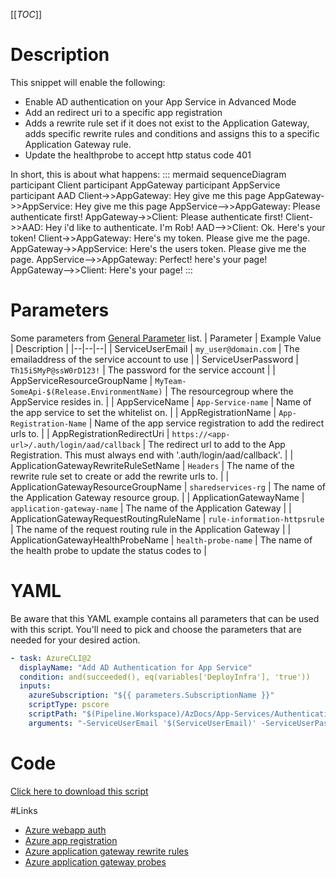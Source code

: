[[_TOC_]]

# Description

This snippet will enable the following:

- Enable AD authentication on your App Service in Advanced Mode
- Add an redirect uri to a specific app registration
- Adds a rewrite rule set if it does not exist to the Application Gateway, adds specific rewrite rules and conditions and assigns this to a specific Application Gateway rule.
- Update the healthprobe to accept http status code 401

In short, this is about what happens:
::: mermaid
sequenceDiagram
participant Client
participant AppGateway
participant AppService
participant AAD
Client->>AppGateway: Hey give me this page
AppGateway->>AppService: Hey give me this page
AppService-->>AppGateway: Please authenticate first!
AppGateway->>Client: Please authenticate first!
Client->>AAD: Hey i'd like to authenticate. I'm Rob!
AAD-->>Client: Ok. Here's your token!
Client->>AppGateway: Here's my token. Please give me the page.
AppGateway->>AppService: Here's the users token. Please give me the page.
AppService-->>AppGateway: Perfect! here's your page!
AppGateway-->>Client: Here's your page!
:::

# Parameters

Some parameters from [General Parameter](/Azure/Azure-CLI-Snippets) list.
| Parameter | Example Value | Description |
|--|--|--|
| ServiceUserEmail | `my_user@domain.com` | The emailaddress of the service account to use |
| ServiceUserPassword | `Th15iSMyP@ssW0rD123!` | The password for the service account |
| AppServiceResourceGroupName | `MyTeam-SomeApi-$(Release.EnvironmentName)` | The resourcegroup where the AppService resides in. |
| AppServiceName | `App-Service-name` | Name of the app service to set the whitelist on. |
| AppRegistrationName | `App-Registration-Name` | Name of the app service registration to add the redirect urls to. |
| AppRegistrationRedirectUri | `https://<app-url>/.auth/login/aad/callback` | The redirect url to add to the App Registration. This must always end with '.auth/login/aad/callback'. |
| ApplicationGatewayRewriteRuleSetName | `Headers` | The name of the rewrite rule set to create or add the rewrite urls to. |
| ApplicationGatewayResourceGroupName | `sharedservices-rg` | The name of the Application Gateway resource group. |
| ApplicationGatewayName | `application-gateway-name` | The name of the Application Gateway |
| ApplicationGatewayRequestRoutingRuleName | `rule-information-httpsrule` | The name of the request routing rule in the Application Gateway |
| ApplicationGatewayHealthProbeName | `health-probe-name` | The name of the health probe to update the status codes to |

# YAML

Be aware that this YAML example contains all parameters that can be used with this script. You'll need to pick and choose the parameters that are needed for your desired action.

```yaml
- task: AzureCLI@2
  displayName: "Add AD Authentication for App Service"
  condition: and(succeeded(), eq(variables['DeployInfra'], 'true'))
  inputs:
    azureSubscription: "${{ parameters.SubscriptionName }}"
    scriptType: pscore
    scriptPath: "$(Pipeline.Workspace)/AzDocs/App-Services/Authentication/Add-AD-Authentication-for-App-Service.ps1"
    arguments: "-ServiceUserEmail '$(ServiceUserEmail)' -ServiceUserPassword '$(ServiceUserPassword)' -AppServiceResourceGroupName '$(AppServiceResourceGroupName)' -AppServiceName '$(AppServiceName)' -AppRegistrationName '$(AppRegistrationName)' -AppRegistrationRedirectUri '$(AppRegistrationRedirectUri)' -ApplicationGatewayRewriteRuleSetName '$(ApplicationGatewayRewriteRuleSetName)' -ApplicationGatewayResourceGroupName '$(ApplicationGatewayResourceGroupName)' -ApplicationGatewayName '$(ApplicationGatewayName)' -ApplicationGatewayRequestRoutingRuleName '$(ApplicationGatewayRequestRoutingRuleName)' -ApplicationGatewayHealthProbeName '$(ApplicationGatewayHealthProbeName)'"
```

# Code

[Click here to download this script](../../../../src/App-Services/Authentication/Add-AD-Authentication-for-App-Service.ps1)

#Links

- [Azure webapp auth](https://docs.microsoft.com/en-us/cli/azure/webapp/auth?view=azure-cli-latest)
- [Azure app registration](https://docs.microsoft.com/en-us/cli/azure/ad/app?view=azure-cli-latest#az_ad_app_update)
- [Azure application gateway rewrite rules](https://docs.microsoft.com/en-us/cli/azure/network/application-gateway/rewrite-rule?view=azure-cli-latest)
- [Azure application gateway probes](https://docs.microsoft.com/en-us/cli/azure/network/application-gateway/probe?view=azure-cli-latest)

